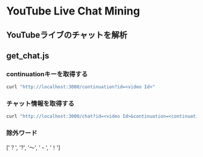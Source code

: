 # YouTube Live Chat Mining
## YouTubeライブのチャットを解析

## get_chat.js
### continuationキーを取得する
```bash
curl "http://localhost:3000/continuation?id=<video Id>"
```

### チャット情報を取得する
```bash
curl "http://localhost:3000/chat?id=<video Id>&continuation=<continuation key>"
```

### 除外ワード
['？', '?', '～', '・', '！']